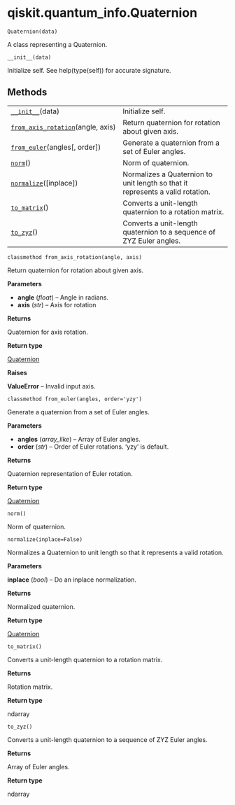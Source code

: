 # qiskit.quantum\_info.Quaternion

`Quaternion(data)`

A class representing a Quaternion.

`__init__(data)`

Initialize self. See help(type(self)) for accurate signature.

## Methods

|                                                                                                                                             |                                                                                |
| ------------------------------------------------------------------------------------------------------------------------------------------- | ------------------------------------------------------------------------------ |
| [`__init__`](#qiskit.quantum_info.Quaternion.__init__ "qiskit.quantum_info.Quaternion.__init__")(data)                                      | Initialize self.                                                               |
| [`from_axis_rotation`](#qiskit.quantum_info.Quaternion.from_axis_rotation "qiskit.quantum_info.Quaternion.from_axis_rotation")(angle, axis) | Return quaternion for rotation about given axis.                               |
| [`from_euler`](#qiskit.quantum_info.Quaternion.from_euler "qiskit.quantum_info.Quaternion.from_euler")(angles\[, order])                    | Generate a quaternion from a set of Euler angles.                              |
| [`norm`](#qiskit.quantum_info.Quaternion.norm "qiskit.quantum_info.Quaternion.norm")()                                                      | Norm of quaternion.                                                            |
| [`normalize`](#qiskit.quantum_info.Quaternion.normalize "qiskit.quantum_info.Quaternion.normalize")(\[inplace])                             | Normalizes a Quaternion to unit length so that it represents a valid rotation. |
| [`to_matrix`](#qiskit.quantum_info.Quaternion.to_matrix "qiskit.quantum_info.Quaternion.to_matrix")()                                       | Converts a unit-length quaternion to a rotation matrix.                        |
| [`to_zyz`](#qiskit.quantum_info.Quaternion.to_zyz "qiskit.quantum_info.Quaternion.to_zyz")()                                                | Converts a unit-length quaternion to a sequence of ZYZ Euler angles.           |

`classmethod from_axis_rotation(angle, axis)`

Return quaternion for rotation about given axis.

**Parameters**

*   **angle** (*float*) – Angle in radians.
*   **axis** (*str*) – Axis for rotation

**Returns**

Quaternion for axis rotation.

**Return type**

[Quaternion](#qiskit.quantum_info.Quaternion "qiskit.quantum_info.Quaternion")

**Raises**

**ValueError** – Invalid input axis.

`classmethod from_euler(angles, order='yzy')`

Generate a quaternion from a set of Euler angles.

**Parameters**

*   **angles** (*array\_like*) – Array of Euler angles.
*   **order** (*str*) – Order of Euler rotations. ‘yzy’ is default.

**Returns**

Quaternion representation of Euler rotation.

**Return type**

[Quaternion](#qiskit.quantum_info.Quaternion "qiskit.quantum_info.Quaternion")

`norm()`

Norm of quaternion.

`normalize(inplace=False)`

Normalizes a Quaternion to unit length so that it represents a valid rotation.

**Parameters**

**inplace** (*bool*) – Do an inplace normalization.

**Returns**

Normalized quaternion.

**Return type**

[Quaternion](#qiskit.quantum_info.Quaternion "qiskit.quantum_info.Quaternion")

`to_matrix()`

Converts a unit-length quaternion to a rotation matrix.

**Returns**

Rotation matrix.

**Return type**

ndarray

`to_zyz()`

Converts a unit-length quaternion to a sequence of ZYZ Euler angles.

**Returns**

Array of Euler angles.

**Return type**

ndarray
